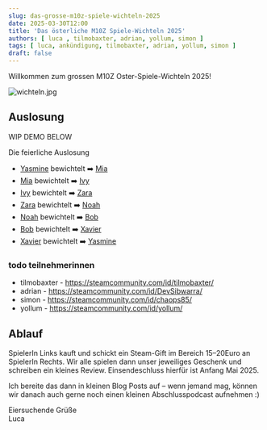 ```yaml
---
slug: das-grosse-m10z-spiele-wichteln-2025
date: 2025-03-30T12:00
title: 'Das österliche M10Z Spiele-Wichteln 2025'
authors: [ luca , tilmobaxter, adrian, yollum, simon ]
tags: [ luca, ankündigung, tilmobaxter, adrian, yollum, simon ]
draft: false
---
```


Willkommen zum grossen M10Z Oster-Spiele-Wichteln 2025!

![wichteln.jpg](/img/articles/wichteln.jpg)

<!--truncate-->

## Auslosung

WIP DEMO BELOW

Die feierliche Auslosung

* [Yasmine](https://steamcommunity.com/id/Yasmine) bewichtelt ➡️ [Mia](https://steamcommunity.com/id/Mia)
* [Mia](https://steamcommunity.com/id/Mia) bewichtelt ➡️ [Ivy](https://steamcommunity.com/id/Ivy)
* [Ivy](https://steamcommunity.com/id/Ivy) bewichtelt ➡️ [Zara](https://steamcommunity.com/id/Zara)
* [Zara](https://steamcommunity.com/id/Zara) bewichtelt ➡️ [Noah](https://steamcommunity.com/id/Noah)
* [Noah](https://steamcommunity.com/id/Noah) bewichtelt ➡️ [Bob](https://steamcommunity.com/id/Bob)
* [Bob](https://steamcommunity.com/id/Bob) bewichtelt ➡️ [Xavier](https://steamcommunity.com/id/Xavier)
* [Xavier](https://steamcommunity.com/id/Xavier) bewichtelt ➡️ [Yasmine](https://steamcommunity.com/id/Yasmine)

### todo teilnehmerinnen

- tilmobaxter - https://steamcommunity.com/id/tilmobaxter/
- adrian - https://steamcommunity.com/id/DevSibwarra/
- simon - https://steamcommunity.com/id/chaops85/
- yollum - https://steamcommunity.com/id/yollum/

## Ablauf

SpielerIn Links kauft und schickt ein Steam-Gift im Bereich 15–20Euro an SpielerIn Rechts.
Wir alle spielen dann unser jeweiliges Geschenk und schreiben ein kleines Review. Einsendeschluss hierfür ist Anfang Mai
2025.

Ich bereite das dann in kleinen Blog Posts auf – wenn jemand mag, können wir danach auch gerne noch einen kleinen
Abschlusspodcast aufnehmen :)

Eiersuchende Grüße <br/>
Luca
